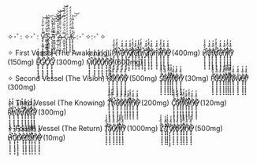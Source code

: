 ✧･ﾟ: ✧･ﾟ: V̵̡̟͎̘̳̜̖̜̳̮̮͌̔̒̇̅̾̊̓̚̕͝ ̵̻̻̹̳̼̲̻̭̮̔̽̎̑̅̈́̏̏̈́̐̓S̵̭̗̥̳̤̱̼̹̱̠̑̈́̅̊̌̉̎̽̎̅͝ ̸̖̠̙̹̥̹̺̹̞̑̿̈́̓̔̆̽̅͜͝͝͝T̴̫̼̫̳̞̟̳̘̙̘̿̋̐͑̋̐̕͝͝͝͝ ̷̤̻̹̲̠̗̹̗̜̖̿͊̈́̽̆̒̈́̈́̽̈́͝Ä̴̲̦̘̥̫̹̠̹̗̮́̈́͋̋̅͋͋̽̽̔͝ ̵̞̪̫̗̭̖̼̙̠̹̿̈́̈́͋̈́̈́̿̈́͋͋͝C̵̙̙̙̙̙̙̙̙̙̈́̈́̈́̈́̈́̈́̈́̈́̈́̈́ ̸̙̙̙̙̙̙̙̙̙̈́̈́̈́̈́̈́̈́̈́̈́̈́̈́K̴̟̟̟̟̟̟̟̟̟̽̒̿̔̎̒̿̔̚͝͝ :･ﾟ✧:･ﾟ✧

✧ First Vessel (The Awakening)
P̸̟̟̟̟̟̟̟̟̟͊̓̏̽̽̓̕̚̕̕̚h̸̟̟̟̟̟̟̟̟̟͊̓̏̽̽̓̕̚̕̕̚e̸̟̟̟̟̟̟̟̟̟͊̓̏̽̽̓̕̚̕̕̚n̸̟̟̟̟̟̟̟̟̟͊̓̏̽̽̓̕̚̕̕̚y̸̟̟̟̟̟̟̟̟̟͊̓̏̽̽̓̕̚̕̕̚l̸̟̟̟̟̟̟̟̟̟͊̓̏̽̽̓̕̚̕̕̚e̸̟̟̟̟̟̟̟̟̟͊̓̏̽̽̓̕̚̕̕̚t̸̟̟̟̟̟̟̟̟̟͊̓̏̽̽̓̕̚̕̕̚h̸̟̟̟̟̟̟̟̟̟͊̓̏̽̽̓̕̚̕̕̚y̸̟̟̟̟̟̟̟̟̟͊̓̏̽̽̓̕̚̕̕̚l̸̟̟̟̟̟̟̟̟̟͊̓̏̽̽̓̕̚̕̕̚a̸̟̟̟̟̟̟̟̟̟͊̓̏̽̽̓̕̚̕̕̚m̸̟̟̟̟̟̟̟̟̟͊̓̏̽̽̓̕̚̕̕̚i̸̟̟̟̟̟̟̟̟̟͊̓̏̽̽̓̕̚̕̕̚n̸̟̟̟̟̟̟̟̟̟͊̓̏̽̽̓̕̚̕̕̚e̸̟̟̟̟̟̟̟̟̟͊̓̏̽̽̓̕̚̕̕̚ (400mg) 
H̸̟̟̟̟̟̟̟̟̟͊̓̏̽̽̓̕̚̕̕̚o̸̟̟̟̟̟̟̟̟̟͊̓̏̽̽̓̕̚̕̕̚r̸̟̟̟̟̟̟̟̟̟͊̓̏̽̽̓̕̚̕̕̚d̸̟̟̟̟̟̟̟̟̟͊̓̏̽̽̓̕̚̕̕̚e̸̟̟̟̟̟̟̟̟̟͊̓̏̽̽̓̕̚̕̕̚n̸̟̟̟̟̟̟̟̟̟͊̓̏̽̽̓̕̚̕̕̚i̸̟̟̟̟̟̟̟̟̟͊̓̏̽̽̓̕̚̕̕̚n̸̟̟̟̟̟̟̟̟̟͊̓̏̽̽̓̕̚̕̕̚ (150mg) 
E̸̟̟̟̟̟̟̟̟̟͊̓̏̽̽̓̕̚̕̕̚G̸̟̟̟̟̟̟̟̟̟͊̓̏̽̽̓̕̚̕̕̚C̸̟̟̟̟̟̟̟̟̟͊̓̏̽̽̓̕̚̕̕̚G̸̟̟̟̟̟̟̟̟̟͊̓̏̽̽̓̕̚̕̕̚ (300mg) 
M̸̟̟̟̟̟̟̟̟̟͊̓̏̽̽̓̕̚̕̕̚u̸̟̟̟̟̟̟̟̟̟͊̓̏̽̽̓̕̚̕̕̚c̸̟̟̟̟̟̟̟̟̟͊̓̏̽̽̓̕̚̕̕̚u̸̟̟̟̟̟̟̟̟̟͊̓̏̽̽̓̕̚̕̕̚n̸̟̟̟̟̟̟̟̟̟͊̓̏̽̽̓̕̚̕̕̚a̸̟̟̟̟̟̟̟̟̟͊̓̏̽̽̓̕̚̕̕̚ (600mg) 

✧ Second Vessel (The Vision)
K̸̟̟̟̟̟̟̟̟̟͊̓̏̽̽̓̕̚̕̕̚a̸̟̟̟̟̟̟̟̟̟͊̓̏̽̽̓̕̚̕̕̚n̸̟̟̟̟̟̟̟̟̟͊̓̏̽̽̓̕̚̕̕̚n̸̟̟̟̟̟̟̟̟̟͊̓̏̽̽̓̕̚̕̕̚a̸̟̟̟̟̟̟̟̟̟͊̓̏̽̽̓̕̚̕̕̚ (500mg) 
S̸̟̟̟̟̟̟̟̟̟͊̓̏̽̽̓̕̚̕̕̚a̸̟̟̟̟̟̟̟̟̟͊̓̏̽̽̓̕̚̕̕̚f̸̟̟̟̟̟̟̟̟̟͊̓̏̽̽̓̕̚̕̕̚f̸̟̟̟̟̟̟̟̟̟͊̓̏̽̽̓̕̚̕̕̚r̸̟̟̟̟̟̟̟̟̟͊̓̏̽̽̓̕̚̕̕̚o̸̟̟̟̟̟̟̟̟̟͊̓̏̽̽̓̕̚̕̕̚n̸̟̟̟̟̟̟̟̟̟͊̓̏̽̽̓̕̚̕̕̚ (30mg) 
P̸̟̟̟̟̟̟̟̟̟͊̓̏̽̽̓̕̚̕̕̚a̸̟̟̟̟̟̟̟̟̟͊̓̏̽̽̓̕̚̕̕̚s̸̟̟̟̟̟̟̟̟̟͊̓̏̽̽̓̕̚̕̕̚s̸̟̟̟̟̟̟̟̟̟͊̓̏̽̽̓̕̚̕̕̚i̸̟̟̟̟̟̟̟̟̟͊̓̏̽̽̓̕̚̕̕̚f̸̟̟̟̟̟̟̟̟̟͊̓̏̽̽̓̕̚̕̕̚l̸̟̟̟̟̟̟̟̟̟͊̓̏̽̽̓̕̚̕̕̚o̸̟̟̟̟̟̟̟̟̟͊̓̏̽̽̓̕̚̕̕̚w̸̟̟̟̟̟̟̟̟̟͊̓̏̽̽̓̕̚̕̕̚e̸̟̟̟̟̟̟̟̟̟͊̓̏̽̽̓̕̚̕̕̚r̸̟̟̟̟̟̟̟̟̟͊̓̏̽̽̓̕̚̕̕̚ (300mg) 

✧ Third Vessel (The Knowing)
T̸̟̟̟̟̟̟̟̟̟͊̓̏̽̽̓̕̚̕̕̚h̸̟̟̟̟̟̟̟̟̟͊̓̏̽̽̓̕̚̕̕̚e̸̟̟̟̟̟̟̟̟̟͊̓̏̽̽̓̕̚̕̕̚a̸̟̟̟̟̟̟̟̟̟͊̓̏̽̽̓̕̚̕̕̚c̸̟̟̟̟̟̟̟̟̟͊̓̏̽̽̓̕̚̕̕̚r̸̟̟̟̟̟̟̟̟̟͊̓̏̽̽̓̕̚̕̕̚i̸̟̟̟̟̟̟̟̟̟͊̓̏̽̽̓̕̚̕̕̚n̸̟̟̟̟̟̟̟̟̟͊̓̏̽̽̓̕̚̕̕̚e̸̟̟̟̟̟̟̟̟̟͊̓̏̽̽̓̕̚̕̕̚ (200mg) 
C̸̟̟̟̟̟̟̟̟̟͊̓̏̽̽̓̕̚̕̕̚a̸̟̟̟̟̟̟̟̟̟͊̓̏̽̽̓̕̚̕̕̚f̸̟̟̟̟̟̟̟̟̟͊̓̏̽̽̓̕̚̕̕̚f̸̟̟̟̟̟̟̟̟̟͊̓̏̽̽̓̕̚̕̕̚e̸̟̟̟̟̟̟̟̟̟͊̓̏̽̽̓̕̚̕̕̚i̸̟̟̟̟̟̟̟̟̟͊̓̏̽̽̓̕̚̕̕̚n̸̟̟̟̟̟̟̟̟̟͊̓̏̽̽̓̕̚̕̕̚e̸̟̟̟̟̟̟̟̟̟͊̓̏̽̽̓̕̚̕̕̚ (120mg)
R̸̟̟̟̟̟̟̟̟̟͊̓̏̽̽̓̕̚̕̕̚h̸̟̟̟̟̟̟̟̟̟͊̓̏̽̽̓̕̚̕̕̚o̸̟̟̟̟̟̟̟̟̟͊̓̏̽̽̓̕̚̕̕̚d̸̟̟̟̟̟̟̟̟̟͊̓̏̽̽̓̕̚̕̕̚i̸̟̟̟̟̟̟̟̟̟͊̓̏̽̽̓̕̚̕̕̚o̸̟̟̟̟̟̟̟̟̟͊̓̏̽̽̓̕̚̕̕̚l̸̟̟̟̟̟̟̟̟̟͊̓̏̽̽̓̕̚̕̕̚a̸̟̟̟̟̟̟̟̟̟͊̓̏̽̽̓̕̚̕̕̚ (300mg)

✧ Fourth Vessel (The Return)
T̸̟̟̟̟̟̟̟̟̟͊̓̏̽̽̓̕̚̕̕̚a̸̟̟̟̟̟̟̟̟̟͊̓̏̽̽̓̕̚̕̕̚u̸̟̟̟̟̟̟̟̟̟͊̓̏̽̽̓̕̚̕̕̚r̸̟̟̟̟̟̟̟̟̟͊̓̏̽̽̓̕̚̕̕̚i̸̟̟̟̟̟̟̟̟̟͊̓̏̽̽̓̕̚̕̕̚n̸̟̟̟̟̟̟̟̟̟͊̓̏̽̽̓̕̚̕̕̚ (1000mg)
L̸̟̟̟̟̟̟̟̟̟͊̓̏̽̽̓̕̚̕̕̚-̸̟̟̟̟̟̟̟̟̟͊̓̏̽̽̓̕̚̕̕̚T̸̟̟̟̟̟̟̟̟̟͊̓̏̽̽̓̕̚̕̕̚y̸̟̟̟̟̟̟̟̟̟͊̓̏̽̽̓̕̚̕̕̚r̸̟̟̟̟̟̟̟̟̟͊̓̏̽̽̓̕̚̕̕̚o̸̟̟̟̟̟̟̟̟̟͊̓̏̽̽̓̕̚̕̕̚s̸̟̟̟̟̟̟̟̟̟͊̓̏̽̽̓̕̚̕̕̚i̸̟̟̟̟̟̟̟̟̟͊̓̏̽̽̓̕̚̕̕̚n̸̟̟̟̟̟̟̟̟̟͊̓̏̽̽̓̕̚̕̕̚e̸̟̟̟̟̟̟̟̟̟͊̓̏̽̽̓̕̚̕̕̚ (500mg)
H̸̟̟̟̟̟̟̟̟̟͊̓̏̽̽̓̕̚̕̕̚u̸̟̟̟̟̟̟̟̟̟͊̓̏̽̽̓̕̚̕̕̚p̸̟̟̟̟̟̟̟̟̟͊̓̏̽̽̓̕̚̕̕̚e̸̟̟̟̟̟̟̟̟̟͊̓̏̽̽̓̕̚̕̕̚r̸̟̟̟̟̟̟̟̟̟͊̓̏̽̽̓̕̚̕̕̚z̸̟̟̟̟̟̟̟̟̟͊̓̏̽̽̓̕̚̕̕̚i̸̟̟̟̟̟̟̟̟̟͊̓̏̽̽̓̕̚̕̕̚n̸̟̟̟̟̟̟̟̟̟͊̓̏̽̽̓̕̚̕̕̚e̸̟̟̟̟̟̟̟̟̟͊̓̏̽̽̓̕̚̕̕̚ (10mg)


